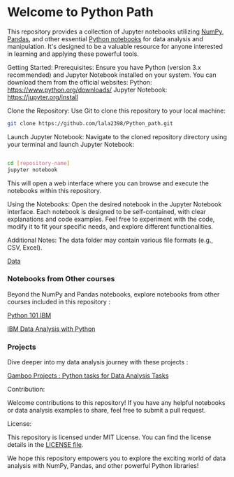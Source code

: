 # Welcome to Python Path 

This repository provides a collection of Jupyter notebooks utilizing [NumPy](https://github.com/Lala2398/Python_path/tree/main/Python%20exercises/Numpy), [Pandas](https://github.com/Lala2398/Python_path/tree/main/Python%20exercises/Pandas), and other essential [Python notebooks](https://github.com/Lala2398/Python_path/tree/main/Python%20exercises/Python%20Functions) for data analysis and manipulation. It's designed to be a valuable resource for anyone interested in learning and applying these powerful tools.

Getting Started:
Prerequisites: Ensure you have Python (version 3.x recommended) and Jupyter Notebook installed on your system. You can download them from the official websites:
Python: https://www.python.org/downloads/
Jupyter Notebook: https://jupyter.org/install

Clone the Repository: Use Git to clone this repository to your local machine:

````Bash
git clone https://github.com/lala2398/Python_path.git
````
Launch Jupyter Notebook: Navigate to the cloned repository directory using your terminal and launch Jupyter Notebook:
```Bash

cd [repository-name]
jupyter notebook
````
This will open a web interface where you can browse and execute the notebooks within this repository.

Using the Notebooks:
Open the desired notebook in the Jupyter Notebook interface.
Each notebook is designed to be self-contained, with clear explanations and code examples.
Feel free to experiment with the code, modify it to fit your specific needs, and explore different functionalities.

Additional Notes:
The data folder may contain various file formats (e.g., CSV, Excel).

[Data](https://github.com/Lala2398/Python_path/tree/main/Python%20exercises/Data)


### Notebooks from Other courses 

Beyond the NumPy and Pandas notebooks, explore notebooks from other courses included in this repository : 

[Python 101 IBM](https://github.com/Lala2398/Python_path/tree/main/Python101_IBM)

[IBM Data Analysis with Python](https://github.com/Lala2398/Python_path/tree/main/IBM_Data_analysiswithPython) 


### Projects 

Dive deeper into my data analysis journey with these projects : 

[Gamboo Projects : Python tasks for Data Analysis Tasks](https://github.com/Lala2398/Python_path/tree/main/Gamboo_projects) 



Contribution:

Welcome contributions to this repository! If you have any helpful notebooks or data analysis examples to share, feel free to submit a pull request.

License:

This repository is licensed under MIT License. You can find the license details in the [LICENSE file](https://github.com/Lala2398/Python_path/blob/main/LICENSE).

We hope this repository empowers you to explore the exciting world of data analysis with NumPy, Pandas, and other powerful Python libraries!

